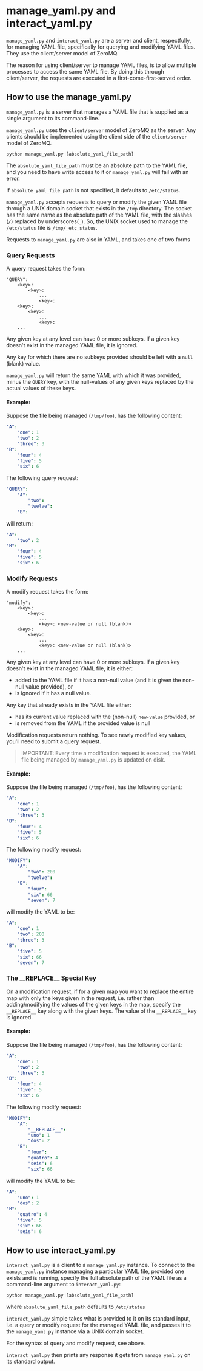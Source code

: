 # manage_yaml.py and interact_yaml.py

``manage_yaml.py`` and ``interact_yaml.py`` are a server and client, respectfully, for managing YAML file,
specifically for querying and modifying YAML files.  They use the client/server model of ZeroMQ.

The reason for using client/server to manage YAML files, is to allow multiple processes to access the same YAML file.
By doing this through client/server, the requests are executed in a first-come-first-served order.

## How to use the manage_yaml.py

``manage_yaml.py`` is a server that manages a YAML file that is supplied as a single argument to its command-line.

``manage_yaml.py`` uses the ``client/server`` model of ZeroMQ as the server.  Any clients should be implemented
using the client side of the ``client/server`` model of ZeroMQ.

``python manage_yaml.py [absolute_yaml_file_path]``

The ``absolute_yaml_file_path`` must be an absolute path to the YAML file, and you need to have write access
to it or ``manage_yaml.py`` will fail with an error.

If ``absolute_yaml_file_path`` is not specified, it defaults to ``/etc/status``.

``manage_yaml.py`` accepts requests to query or modify the given YAML file through a UNIX domain socket that
exists in the ``/tmp`` directory.  The socket has the same name as the absolute path of the YAML file, with the
slashes (``/``) replaced by underscores(``_``).  So, the UNIX socket used to manage the ``/etc/status`` file is
``/tmp/_etc_status``.

Requests to ``manage_yaml.py`` are also in YAML, and takes one of two forms

### Query Requests

A query request takes the form:

```
"QUERY":
    <key>:
        <key>:
            ...
            <key>:
    <key>:
        <key>:
            ...
            <key>:
    ...
```

Any given key at any level can have 0 or more subkeys.  If a given key doesn't exist in the managed YAML file,
it is ignored.

Any key for which there are no subkeys provided should be left with a ``null`` (blank) value.

``manage_yaml.py`` will return the same YAML with which it was provided, minus the ``QUERY`` key,
with the null-values of any given keys replaced by the actual values of these keys.

#### Example:

Suppose the file being managed (``/tmp/foo``), has the following content:

```yaml
"A":
    "one": 1
    "two": 2
    "three": 3
"B":
    "four": 4
    "five": 5
    "six": 6
```

The following query request:

```yaml
"QUERY":
    "A":
        "two":
        "twelve":
    "B":
```

will return:

```yaml
"A":
    "two": 2
"B":
    "four": 4
    "five": 5
    "six": 6
```

### Modify Requests

A modify request takes the form:

```
"modify":
    <key>:
        <key>:
            ...
            <key>: <new-value or null (blank)>
    <key>:
        <key>:
            ...
            <key>: <new-value or null (blank)>
    ...
```

Any given key at any level can have 0 or more subkeys.  If a given key doesn't exist in the managed YAML file,
it is either:
* added to the YAML file if it has a non-null value (and it is given the non-null value provided), or
* is ignored if it has a null value.

Any key that already exists in the YAML file either:
* has its current value replaced with the (non-null) ``new-value`` provided, or
* is removed from the YAML if the provided value is null

Modification requests return nothing.  To see newly modified key values, you'll need to submit a query request.

> IMPORTANT:  Every time a modification request is executed, the YAML file being managed by ``manage_yaml.py``
>   is updated on disk.

#### Example:

Suppose the file being managed (``/tmp/foo``), has the following content:

```yaml
"A":
    "one": 1
    "two": 2
    "three": 3
"B":
    "four": 4
    "five": 5
    "six": 6
```

The following modify request:

```yaml
"MODIFY":
    "A":
        "two": 200
        "twelve":
    "B":
        "four":
        "six": 66
        "seven": 7
```

will modify the YAML to be:

```yaml
"A":
    "one": 1
    "two": 200
    "three": 3
"B":
    "five": 5
    "six": 66
    "seven": 7
```

### The \_\_REPLACE__ Special Key

On a modification request, if for a given map you want to replace the entire map with only the keys given in the
request, i.e. rather than adding/modifying the values of the given keys in the map, specify the ``__REPLACE__`` key
along with the given keys.  The value of the ``__REPLACE__`` key is ignored.

#### Example:

Suppose the file being managed (``/tmp/foo``), has the following content:

```yaml
"A":
    "one": 1
    "two": 2
    "three": 3
"B":
    "four": 4
    "five": 5
    "six": 6
```

The following modify request:

```yaml
"MODIFY":
    "A":
        "__REPLACE__":
        "uno": 1
        "dos": 2
    "B":
        "four":
        "quatro": 4
        "seis": 6
        "six": 66
```

will modify the YAML to be:

```yaml
"A":
    "uno": 1
    "dos": 2
"B":
    "quatro": 4
    "five": 5
    "six": 66
    "seis": 6
```


## How to use interact_yaml.py

``interact_yaml.py`` is a client to a ``manage_yaml.py`` instance.  To connect to the ``manage_yaml.py`` instance
managing a particular YAML file, provided one exists and is running, specify the full absolute path of the
YAML file as a command-line argument to ``interact_yaml.py``:

``python manage_yaml.py [absolute_yaml_file_path]``

where ``absolute_yaml_file_path`` defaults to ``/etc/status``


``interact_yaml.py`` simple takes what is provided to it on its standard input, i.e. a query or modify request for
the managed YAML file, and passes it to the ``manage_yaml.py`` instance via a UNIX domain socket.

For the syntax of query and modify request, see above.

``interact_yaml.py`` then prints any response it gets from ``manage_yaml.py`` on its standard output.
